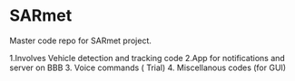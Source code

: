 # SARmet
Master code repo for SARmet project. 

1.Involves Vehicle detection and tracking code
2.App for notifications and server on BBB
3. Voice commands ( Trial) 
4. Miscellanous codes (for GUI) 
